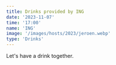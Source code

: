 ```yaml
---
title: Drinks provided by ING
date: '2023-11-07'
time: '17:00'
name: 'ING'
image: '/images/hosts/2023/jeroen.webp'
type: 'Drinks'
---
```


Let's have a drink together.